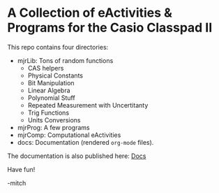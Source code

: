# A Collection of eActivities & Programs for the Casio Classpad II

This repo contains four directories:

 - mjrLib: Tons of random functions
   - CAS helpers
   - Physical Constants
   - Bit Manipulation
   - Linear Algebra
   - Polynomial Stuff
   - Repeated Measurement with Uncertitanty
   - Trig Functions
   - Units Conversions
 - mjrProg: A few programs
 - mjrComp: Computational eActivities
 - docs: Documentation (rendered `org-mode` files).

The documentation is also published here: [Docs](https://richmit.github.io/classpad2/)

Have fun!

-mitch


